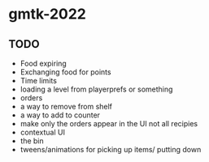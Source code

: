 # gmtk-2022

## TODO
* Food expiring
* Exchanging food for points
* Time limits
* loading a level from playerprefs or something
* orders
* a way to remove from shelf
* a way to add to counter
* make only the orders appear in the UI not all recipies
* contextual UI
* the bin
* tweens/animations for picking up items/ putting down